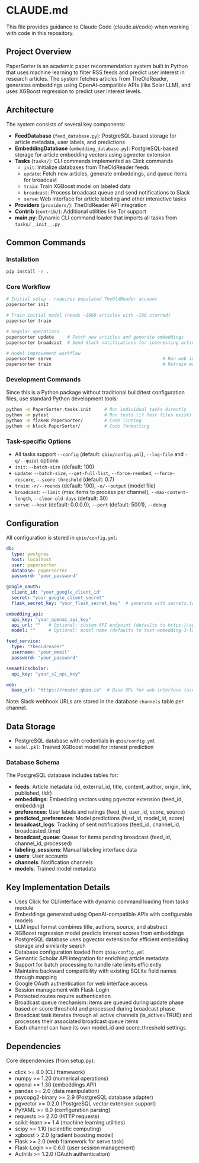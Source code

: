 # CLAUDE.md

This file provides guidance to Claude Code (claude.ai/code) when working with code in this repository.

## Project Overview

PaperSorter is an academic paper recommendation system built in Python that uses machine learning to filter RSS feeds and predict user interest in research articles. The system fetches articles from TheOldReader, generates embeddings using OpenAI-compatible APIs (like Solar LLM), and uses XGBoost regression to predict user interest levels.

## Architecture

The system consists of several key components:

- **FeedDatabase** (`feed_database.py`): PostgreSQL-based storage for article metadata, user labels, and predictions
- **EmbeddingDatabase** (`embedding_database.py`): PostgreSQL-based storage for article embedding vectors using pgvector extension
- **Tasks** (`tasks/`): CLI commands implemented as Click commands
  - `init`: Initialize databases from TheOldReader feeds
  - `update`: Fetch new articles, generate embeddings, and queue items for broadcast
  - `train`: Train XGBoost model on labeled data
  - `broadcast`: Process broadcast queue and send notifications to Slack
  - `serve`: Web interface for article labeling and other interactive tasks
- **Providers** (`providers/`): TheOldReader API integration
- **Contrib** (`contrib/`): Additional utilities like Tor support
- **__main__.py**: Dynamic CLI command loader that imports all tasks from `tasks/__init__.py`

## Common Commands

### Installation
```bash
pip install -e .
```

### Core Workflow
```bash
# Initial setup - requires populated TheOldReader account
papersorter init

# Train initial model (needs ~1000 articles with ~100 starred)
papersorter train

# Regular operations
papersorter update     # Fetch new articles and generate embeddings
papersorter broadcast  # Send Slack notifications for interesting articles

# Model improvement workflow
papersorter serve                                          # Run web interface for labeling
papersorter train                                          # Retrain model
```

### Development Commands
Since this is a Python package without traditional build/test configuration files, use standard Python development tools:
```bash
python -m PaperSorter.tasks.init     # Run individual tasks directly
python -m pytest                     # Run tests (if test files exist)
python -m flake8 PaperSorter/        # Code linting
python -m black PaperSorter/         # Code formatting
```

### Task-specific Options
- All tasks support `--config` (default: `qbio/config.yml`), `--log-file` and `-q/--quiet` options
- `init`: `--batch-size` (default: 100)
- `update`: `--batch-size`, `--get-full-list`, `--force-reembed`, `--force-rescore`, `--score-threshold` (default: 0.7)
- `train`: `-r/--rounds` (default: 100), `-o/--output` (model file)
- `broadcast`: `--limit` (max items to process per channel), `--max-content-length`, `--clear-old-days` (default: 30)
- `serve`: `--host` (default: 0.0.0.0), `--port` (default: 5001), `--debug`

## Configuration

All configuration is stored in `qbio/config.yml`:

```yaml
db:
  type: postgres
  host: localhost
  user: papersorter
  database: papersorter
  password: "your_password"

google_oauth:
  client_id: "your_google_client_id"
  secret: "your_google_client_secret"
  flask_secret_key: "your_flask_secret_key"  # generate with secrets.token_hex(32)

embedding_api:
  api_key: "your_openai_api_key"
  api_url: ""   # Optional: custom API endpoint (defaults to https://api.openai.com/v1)
  model: ""     # Optional: model name (defaults to text-embedding-3-large)

feed_service:
  type: "theoldreader"
  username: "your_email"
  password: "your_password"

semanticscholar:
  api_key: "your_s2_api_key"

web:
  base_url: "https://reader.qbio.io"  # Base URL for web interface (used for "More Like This" links in Slack)
```

Note: Slack webhook URLs are stored in the database `channels` table per channel.

## Data Storage

- PostgreSQL database with credentials in `qbio/config.yml`
- `model.pkl`: Trained XGBoost model for interest prediction

### Database Schema
The PostgreSQL database includes tables for:
- **feeds**: Article metadata (id, external_id, title, content, author, origin, link, published, tldr)
- **embeddings**: Embedding vectors using pgvector extension (feed_id, embedding)
- **preferences**: User labels and ratings (feed_id, user_id, score, source)
- **predicted_preferences**: Model predictions (feed_id, model_id, score)
- **broadcast_logs**: Tracking of sent notifications (feed_id, channel_id, broadcasted_time)
- **broadcast_queue**: Queue for items pending broadcast (feed_id, channel_id, processed)
- **labeling_sessions**: Manual labeling interface data
- **users**: User accounts
- **channels**: Notification channels
- **models**: Trained model metadata

## Key Implementation Details

- Uses Click for CLI interface with dynamic command loading from tasks module
- Embeddings generated using OpenAI-compatible APIs with configurable models
- LLM input format combines title, authors, source, and abstract
- XGBoost regression model predicts interest scores from embeddings
- PostgreSQL database uses pgvector extension for efficient embedding storage and similarity search
- Database configuration loaded from `qbio/config.yml`
- Semantic Scholar API integration for enriching article metadata
- Support for batch processing to handle rate limits efficiently
- Maintains backward compatibility with existing SQLite field names through mapping
- Google OAuth authentication for web interface access
- Session management with Flask-Login
- Protected routes require authentication
- Broadcast queue mechanism: items are queued during update phase based on score threshold and processed during broadcast phase
- Broadcast task iterates through all active channels (is_active=TRUE) and processes their associated broadcast queue items
- Each channel can have its own model_id and score_threshold settings

## Dependencies

Core dependencies (from setup.py):
- click >= 8.0 (CLI framework)
- numpy >= 1.20 (numerical operations)
- openai >= 1.30 (embeddings API)
- pandas >= 2.0 (data manipulation)
- psycopg2-binary >= 2.9 (PostgreSQL database adapter)
- pgvector >= 0.2.0 (PostgreSQL vector extension support)
- PyYAML >= 6.0 (configuration parsing)
- requests >= 2.7.0 (HTTP requests)
- scikit-learn >= 1.4 (machine learning utilities)
- scipy >= 1.10 (scientific computing)
- xgboost > 2.0 (gradient boosting model)
- Flask >= 2.0 (web framework for serve task)
- Flask-Login >= 0.6.0 (user session management)
- Authlib >= 1.2.0 (OAuth authentication)

